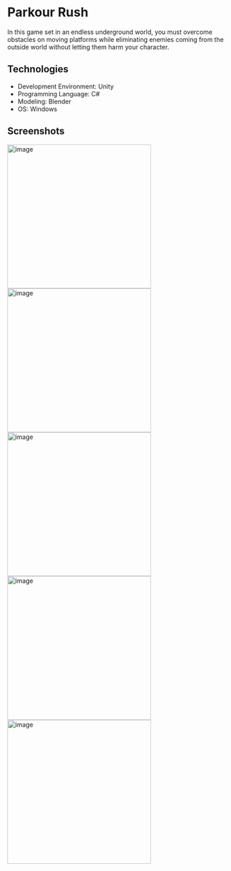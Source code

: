 # Parkour Rush
In this game set in an endless underground world, you must overcome obstacles on moving platforms while eliminating enemies coming from the outside world without letting them harm your character.

## Technologies
* Development Environment: Unity
* Programming Language: C#
* Modeling: Blender
* OS: Windows

## Screenshots
<img width="325" alt="image" src="https://github.com/emirhanzeyrekk/Parkour-Rush/assets/121854589/a7ff6f9f-e48b-48d4-93e7-25bed5393f1a">
<img width="325" alt="image" src="https://github.com/emirhanzeyrekk/Parkour-Rush/assets/121854589/13a8dd81-2138-4533-beee-72d1dfb87068">
<img width="325" alt="image" src="https://github.com/emirhanzeyrekk/Parkour-Rush/assets/121854589/652e59cc-90fb-41b8-b608-1168e41b4b88">
<img width="325" alt="image" src="https://github.com/emirhanzeyrekk/Parkour-Rush/assets/121854589/b4137d0f-3f6e-4536-a96f-c284dde446d5">
<img width="325" alt="image" src="https://github.com/emirhanzeyrekk/Parkour-Rush/assets/121854589/afa93ba1-c640-408e-8566-170a1ad3e35c">
